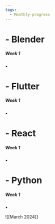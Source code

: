 ```yaml
---
tags:
  - Monthly-progress
---
```

# - Blender

##### *Week 1*
•


# - Flutter

##### *Week 1*
•


# - React

##### *Week 1*
• 


# - Python

##### *Week 1*
•


![[March 2024]]

